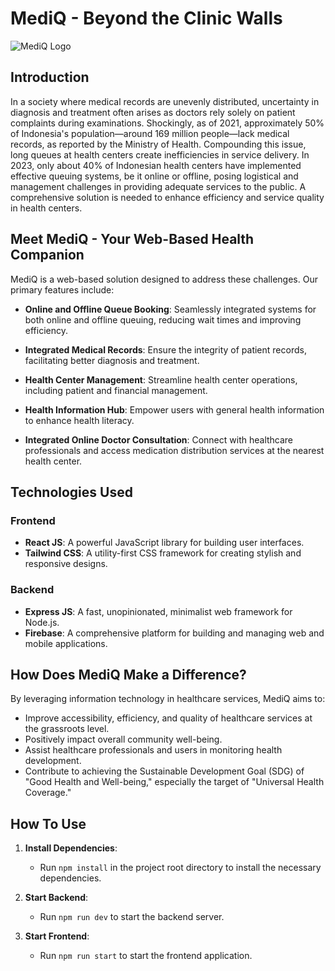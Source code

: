 # MediQ - Beyond the Clinic Walls

![MediQ Logo](logo.png)

## Introduction

In a society where medical records are unevenly distributed, uncertainty in diagnosis and treatment often arises as doctors rely solely on patient complaints during examinations. Shockingly, as of 2021, approximately 50% of Indonesia's population—around 169 million people—lack medical records, as reported by the Ministry of Health. Compounding this issue, long queues at health centers create inefficiencies in service delivery. In 2023, only about 40% of Indonesian health centers have implemented effective queuing systems, be it online or offline, posing logistical and management challenges in providing adequate services to the public. A comprehensive solution is needed to enhance efficiency and service quality in health centers.

## Meet MediQ - Your Web-Based Health Companion

MediQ is a web-based solution designed to address these challenges. Our primary features include:

- **Online and Offline Queue Booking**: Seamlessly integrated systems for both online and offline queuing, reducing wait times and improving efficiency.

- **Integrated Medical Records**: Ensure the integrity of patient records, facilitating better diagnosis and treatment.

- **Health Center Management**: Streamline health center operations, including patient and financial management.

- **Health Information Hub**: Empower users with general health information to enhance health literacy.

- **Integrated Online Doctor Consultation**: Connect with healthcare professionals and access medication distribution services at the nearest health center.

## Technologies Used

### Frontend
- **React JS**: A powerful JavaScript library for building user interfaces.
- **Tailwind CSS**: A utility-first CSS framework for creating stylish and responsive designs.

### Backend
- **Express JS**: A fast, unopinionated, minimalist web framework for Node.js.
- **Firebase**: A comprehensive platform for building and managing web and mobile applications.

## How Does MediQ Make a Difference?

By leveraging information technology in healthcare services, MediQ aims to:

- Improve accessibility, efficiency, and quality of healthcare services at the grassroots level.
- Positively impact overall community well-being.
- Assist healthcare professionals and users in monitoring health development.
- Contribute to achieving the Sustainable Development Goal (SDG) of "Good Health and Well-being," especially the target of "Universal Health Coverage."


## How To Use
1. **Install Dependencies**:
   - Run `npm install` in the project root directory to install the necessary dependencies.

2. **Start Backend**:
   - Run `npm run dev` to start the backend server.

3. **Start Frontend**:
   - Run `npm run start` to start the frontend application.
